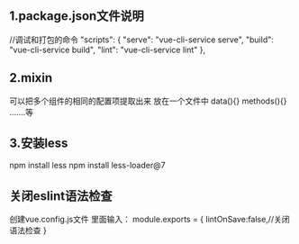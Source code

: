 ## 1.package.json文件说明
  //调试和打包的命令
  "scripts": {
    <!-- 终端输入npm run serve可以运行项目 -->
    "serve": "vue-cli-service serve",
    <!-- 
    终端运行npm run build会对项目进行打包,即把.vue,.less等浏览器不认识的文件
    编译成浏览器认识的.html,.css,.js等文件,执行完会生成一个dist文件夹,在公司上班
    时,代码如果写好了,将这个打包好的文件发给服务端人员即可.
    -->
    "build": "vue-cli-service build",
    <!-- 这个命令没啥用 -->
    "lint": "vue-cli-service lint"
  },
## 2.mixin
  可以把多个组件的相同的配置项提取出来 放在一个文件中
    data(){}
    methods(){}
    .......等  
## 3.安装less
  npm install less
  npm install less-loader@7
## 关闭eslint语法检查
  创建vue.config.js文件
  里面输入：
    module.exports = {
    lintOnSave:false,//关闭语法检查
    }

       
          